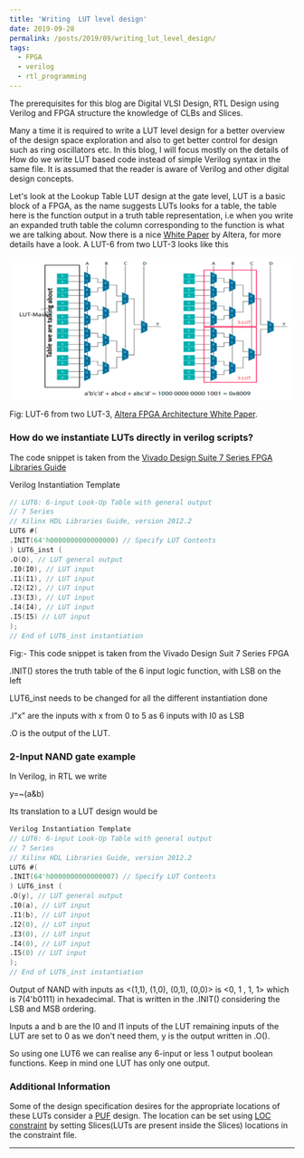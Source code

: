 ```yaml
---
title: 'Writing  LUT level design'
date: 2019-09-28
permalink: /posts/2019/09/writing_lut_level_design/
tags:
  - FPGA
  - verilog
  - rtl_programming
---
```

The prerequisites for this blog are Digital VLSI Design, RTL Design using Verilog and FPGA structure the knowledge of CLBs and Slices.

Many a time it is required to write a LUT level design for a better overview of the design space exploration and also to get better control for design such as ring oscillators etc.
In this blog, I will focus mostly on the details of How do we write LUT based code instead of simple Verilog syntax in the same file. It is assumed that the reader is aware of Verilog and other digital design concepts.

Let's look at the Lookup Table LUT design at the gate level, LUT is a basic block of a FPGA, as the name suggests LUTs looks for a table, the table here is the function output in a truth table representation, i.e when you write an expanded truth table the column corresponding to the function is what we are talking about. Now there is a nice <a href="https://www.intel.com/content/dam/www/programmable/us/en/pdfs/literature/wp/wp-01003.pdf" target="_blank">White Paper</a> by Altera, for more details have a look. A LUT-6 from two LUT-3 looks like this

<img src="/images/LUT.png" align="middle">

Fig: LUT-6 from two LUT-3, <a href= "https://www.intel.com/content/dam/www/programmable/us/en/pdfs/literature/wp/wp-01003.pdf" target="_blank">Altera FPGA Architecture White Paper</a>.

### How do we instantiate LUTs directly in verilog scripts?

The code snippet is taken from the <a href="https://www.xilinx.com/support/documentation/sw_manuals/xilinx2012_2/ug953-vivado-7series-libraries.pdf#page=258" target="_blank">Vivado Design Suite 7 Series FPGA Libraries Guide</a>

Verilog Instantiation Template
```verilog
// LUT6: 6-input Look-Up Table with general output
// 7 Series
// Xilinx HDL Libraries Guide, version 2012.2
LUT6 #(
.INIT(64'h0000000000000000) // Specify LUT Contents
) LUT6_inst (
.O(O), // LUT general output
.I0(I0), // LUT input
.I1(I1), // LUT input
.I2(I2), // LUT input
.I3(I3), // LUT input
.I4(I4), // LUT input
.I5(I5) // LUT input
);
// End of LUT6_inst instantiation
```
Fig:- This code snippet is taken from the Vivado Design Suit 7 Series FPGA

.INIT() stores the truth table of the 6 input logic function, with LSB on the left

LUT6_inst needs to be changed for all the different instantiation done

.I”x” are the inputs with x from 0 to 5 as 6 inputs with I0 as LSB

.O is the output of the LUT.


### 2-Input NAND gate example

In Verilog, in RTL  we write 

y=~(a&b)

Its translation to a LUT design would be
```verilog
Verilog Instantiation Template
// LUT6: 6-input Look-Up Table with general output
// 7 Series
// Xilinx HDL Libraries Guide, version 2012.2
LUT6 #(
.INIT(64'h0000000000000007) // Specify LUT Contents
) LUT6_inst (
.O(y), // LUT general output
.I0(a), // LUT input
.I1(b), // LUT input
.I2(0), // LUT input
.I3(0), // LUT input
.I4(0), // LUT input
.I5(0) // LUT input
);
// End of LUT6_inst instantiation
```
Output of NAND with inputs as <(1,1), (1,0), (0,1), (0,0)> is  <0, 1 , 1, 1>  which is 7(4'b0111) in hexadecimal. That is written in the  .INIT() considering the LSB and MSB ordering.

Inputs a and b are the I0 and I1 inputs of the LUT remaining inputs of the LUT are set to 0 as we don't need them, y is the output written in .O().

So using one LUT6 we can realise any 6-input or less 1 output boolean functions. Keep in mind one LUT has only one output.

### Additional Information

Some of the design specification desires for the appropriate locations of these LUTs consider a <a href ="https://en.wikipedia.org/wiki/Physical_unclonable_function" target="_blank">PUF</a> design. The location can be set using <a href="https://www.xilinx.com/support/documentation/sw_manuals/xilinx11/cgd.pdf#page=118" targer="_blank">LOC constraint</a> by setting Slices(LUTs are present inside the Slices) locations in the constraint file. 


------
